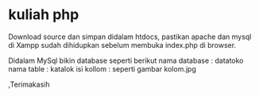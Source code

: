 # kuliah php

 Download source dan simpan didalam htdocs,
 pastikan apache dan mysql di Xampp sudah dihidupkan sebelum membuka index.php di browser.

 Didalam MySql bikin database seperti berikut
 nama database : datatoko
 nama table : katalok
 isi kollom : seperti gambar kolom.jpg

,Terimakasih
